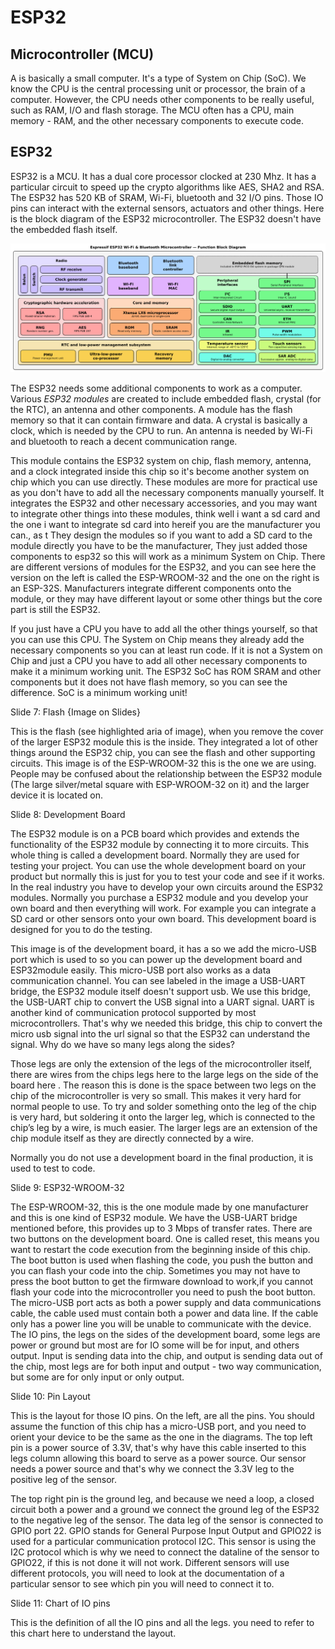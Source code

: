 # ESP32

## Microcontroller (MCU)

A  is basically a small computer. It's a type of System on Chip (SoC). We know the CPU is the central processing unit or processor, the brain of a computer. However, the CPU needs other components to be really useful, such as RAM, I/O and flash storage. The MCU often has a CPU, main memory - RAM, and the other necessary components to execute code.

## ESP32

ESP32 is a MCU. It has a dual core processor clocked at 230 Mhz. It has a particular circuit to speed up the crypto algorithms like AES, SHA2 and RSA. The ESP32 has 520 KB of SRAM, Wi-Fi, bluetooth and 32 I/O pins. Those IO pins can interact with the external sensors, actuators and other things. Here is the block diagram of the ESP32 microcontroller. The ESP32 doesn't have the embedded flash itself.

![image](Espressif_ESP32_Chip_Function_Block_Diagram.png)

The ESP32 needs some additional components to work as a computer. Various *ESP32 modules* are created to include embedded flash, crystal (for the RTC), an antenna and other components. A module has the flash memory so that it can contain firmware and data. A crystal is basically a clock, which is needed by the CPU to run. An antenna is needed by Wi-Fi and bluetooth to reach a decent communication range.

This module contains the ESP32 system on chip, flash memory, antenna, and a clock integrated inside this chip so it's become another system on  chip which you  can use directly. These modules are more for practical use as you don't have to add all the necessary components manually yourself. It integrates the ESP32 and other necessary accessories, and you may want to integrate other things into these modules, think well i want a sd card and the one i want to integrate sd card into hereif you are the manufacturer you can., as t They design the modules so if you want to add a SD card to the module directly you have to be the manufacturer, They just added those components to esp32 so this will work as a minimum System on Chip. There are different versions of modules for the ESP32, and you can see here the version on the left  is
called the ESP-WROOM-32 and the one on the right is an ESP-32S. Manufacturers integrate different components onto the module, or they may have different layout or some other things but the core part is still the ESP32.


If you just have a CPU you have to add all the other things yourself, so that you can use this CPU. The System on Chip means they already add the necessary components so you can at least run code. If it is not a System on Chip and just a CPU you have to add all other necessary components to make it a minimum working unit.
The ESP32 SoC has ROM SRAM and other components but it does not have flash memory, so you can see the difference.
SoC is a minimum working unit!


Slide 7: Flash
{Image on Slides}

This is the  flash (see highlighted aria of image), when you remove the cover of the larger ESP32 module this is the inside. They integrated a lot of other things around the ESP32 chip, you can see the flash and other supporting circuits. This image is of the ESP-WROOM-32 this is the one we are using.  People may be confused about the relationship between the ESP32 module (The large silver/metal square with ESP-WROOM-32 on it) and the larger device it is located on. 




Slide 8: Development Board 

The ESP32 module is on a PCB board which provides and extends the functionality of the ESP32 module by connecting it to more circuits. This whole thing is called a development board. Normally they are used for testing your project. You can use the whole development board on your product but normally this is just for you to test your code and see if it works. In the real industry you have to develop your own circuits around the ESP32 modules. Normally you purchase a ESP32 module and you develop your own board and then everything will work. For example you can integrate a SD card or other sensors onto your own board. This development board is designed for you to do the testing.


This image is of the development board,  it has a so we add the micro-USB port which is used to so you can power up the development board and ESP32module easily. This micro-USB port also works as a data communication channel. You can see labeled in the image a USB-UART bridge, the ESP32 module itself doesn't support usb. We use this bridge, the USB-UART chip to convert the USB signal into a UART signal. UART is another kind of communication protocol supported by most microcontrollers. That's why we needed this bridge, this chip to convert the micro usb signal into the url signal so that the ESP32 can understand the signal. Why do we have so many legs along the sides? 

Those legs are only the extension of the legs of the microcontroller itself, there are wires from
the chips legs here to the large legs on the side of the board here . The reason this is done is  the space between two legs on the chip of the microcontroller is very so small. This makes it very hard for normal people to use. To try and solder something onto the leg of the chip is very hard, but soldering it onto the larger leg, which is connected to the chip’s leg by a wire, is much easier. The larger legs are an extension of the chip module itself as they are directly connected by a wire.

Normally you do not use a development board in the final production, it is used to test to code.



Slide 9: ESP32-WROOM-32

The ESP-WROOM-32, this is the one module made by one manufacturer and this is one kind of ESP32 module. We have the USB-UART bridge mentioned before, this provides up to 3 Mbps of transfer rates. There are two buttons on the development board. One is called reset, this means you want to restart the code execution from the beginning inside of this chip. The boot button is used when flashing the code, you push the button and you can flash your code into the chip. Sometimes you may not have to press the boot button to get the firmware download to work,if you cannot flash your code into the microcontroller you need to push the boot button. The micro-USB port acts as both a power supply and data communications cable, the cable used must contain both a power and data line. If the cable only has a power line you will be unable to communicate with the device. The IO pins, the legs on the sides of the development board, some legs are power or ground but most are for IO some will be for input, and others output. Input is sending data into the chip, and output is sending data out of the chip, most legs are for both input and output - two way communication, but some are for only input or only output.


Slide 10: Pin Layout

This is the layout for those IO pins. On the left, are all the pins. You should assume the function of this chip has a micro-USB port, and you need to orient your device to be the same as the one in the diagrams. The top left pin is a power source of 3.3V, that's why  have this cable inserted to this legs column allowing this board to serve as a power source. Our sensor needs a power source and that's why we connect the 3.3V leg to the positive leg of the sensor.

The top right pin is the  ground leg, and because we need a loop, a closed circuit both a power and a ground we connect the ground leg of the ESP32 to the negative leg of the sensor. The data leg of the sensor is connected to GPIO port 22. GPIO stands for General Purpose Input Output and GPIO22 is used for a particular communication protocol I2C. This sensor is using the I2C protocol which is why we need to connect the dataline of the sensor to GPIO22, if this is not done it will not work. Different sensors will use different protocols, you will need to look at the documentation of a particular sensor to see which pin you will need to connect it to.    


Slide 11: Chart of IO pins



This is the definition of all the IO pins and all the legs. you need to refer to this chart here to
understand the layout. 
